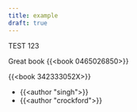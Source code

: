 ```yaml
---
title: example
draft: true
---
```


TEST 123


Great book {{<book 0465026850>}}


{{<book 342333052X>}}

* {{<author "singh">}}
* {{<author "crockford">}}
